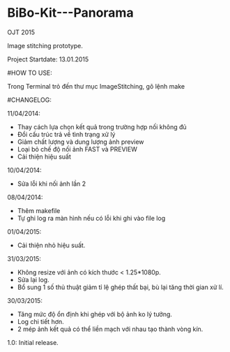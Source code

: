 # BiBo-Kit---Panorama
OJT 2015

Image stitching prototype.

Project Startdate: 13.01.2015

#HOW TO USE:

Trong Terminal trỏ đến thư mục ImageStitching, gõ lệnh make

#CHANGELOG:

11/04/2014:
- Thay cách lựa chọn kết quả trong trường hợp nối không đủ
- Đổi cấu trúc trả về tình trạng xử lý
- Giảm chất lượng và dung lượng ảnh preview
- Loại bỏ chế độ nối ảnh FAST và PREVIEW
- Cải thiện hiệu suất

10/04/2014:
- Sửa lỗi khi nối ảnh lần 2

08/04/2014:
- Thêm makefile
- Tự ghi log ra màn hình nếu có lỗi khi ghi vào file log

01/04/2015:
- Cải thiện nhỏ hiệu suất.

31/03/2015:
- Không resize với ảnh có kích thước < 1.25*1080p.
- Sửa lại log.
- Bổ sung 1 số thủ thuật giảm tỉ lệ ghép thất bại, bù lại tăng thời gian xử lí.

30/03/2015: 
- Tăng mức độ ổn định khi ghép với bộ ảnh ko lý tưởng.
- Log chi tiết hơn.
- 2 mép ảnh kết quả có thể liền mạch với nhau tạo thành vòng kín.

1.0: Initial release.
